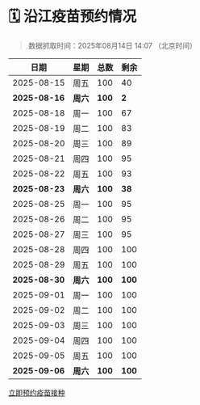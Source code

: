 # 🗓️ 沿江疫苗预约情况

> 数据抓取时间：2025年08月14日 14:07 （北京时间）

| 日期 | 星期 | 总数 | 剩余 |
|------|------|------|------|
| 2025-08-15 | 周五 | 100 | 40 |
| **2025-08-16** | **周六** | **100** | **2** |
| 2025-08-18 | 周一 | 100 | 67 |
| 2025-08-19 | 周二 | 100 | 83 |
| 2025-08-20 | 周三 | 100 | 89 |
| 2025-08-21 | 周四 | 100 | 95 |
| 2025-08-22 | 周五 | 100 | 93 |
| **2025-08-23** | **周六** | **100** | **38** |
| 2025-08-25 | 周一 | 100 | 95 |
| 2025-08-26 | 周二 | 100 | 95 |
| 2025-08-27 | 周三 | 100 | 95 |
| 2025-08-28 | 周四 | 100 | 100 |
| 2025-08-29 | 周五 | 100 | 100 |
| **2025-08-30** | **周六** | **100** | **100** |
| 2025-09-01 | 周一 | 100 | 100 |
| 2025-09-02 | 周二 | 100 | 100 |
| 2025-09-03 | 周三 | 100 | 100 |
| 2025-09-04 | 周四 | 100 | 100 |
| 2025-09-05 | 周五 | 100 | 100 |
| **2025-09-06** | **周六** | **100** | **100** |


<div class="button-container">
<a class="btn" href="http://yfzweb.ishequ.net/#/login" target="_blank">立即预约疫苗接种</a>
</div>
